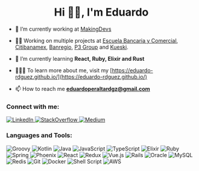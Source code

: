 <h1 align="center">Hi 👋🏼, I'm Eduardo</h1>

- 🔭 I’m currently working at [MakingDevs](https://www.makingdevs.com/)

- 🥷🏼 Working on multiple projects at [Escuela Bancaria y Comercial](https://www.ebc.mx/), [Citibanamex](https://www.banamex.com/), [Banregio](https://www.banregio.com/), [P3 Group](https://www.p3-group.com/en/) and [Kueski](https://kueski.com/).

- 🌱 I’m currently learning **React, Ruby, Elixir and Rust**

- 👨🏻‍💻 To learn more about me, visit my [https://eduardo-rdguez.github.io/](https://eduardo-rdguez.github.io/)

- 📫 How to reach me **eduardoperaltardgz@gmail.com**

<h3>Connect with me:</h3>

<a href="https://www.linkedin.com/in/eduardo-peralta-rodriguez/" target="blank"> ![LinkedIn](https://img.shields.io/badge/LinkedIn-0077B5?style=flat-square&logo=linkedin&logoColor=white)
</a>
<a href="https://stackoverflow.com/users/16594018" target="blank"> ![StackOverflow](https://img.shields.io/badge/Stack_Overflow-FE7A16?style=flat-square&logo=stack-overflow&logoColor=white)
</a>
<a href="https://medium.com/@eduardoperaltardgz" target="blank">![Medium](https://img.shields.io/badge/Medium-12100E?style=flat-square&logo=medium&logoColor=white)</a>

<h3>Languages and Tools:</h3>

![Groovy](https://img.shields.io/badge/Groovy-4298B8.svg?style=flat-square&logo=Apache+Groovy&logoColor=white)
![Kotlin](https://img.shields.io/badge/kotlin-%237F52FF.svg?style=flat-square&logo=kotlin&logoColor=white) ![Java](https://img.shields.io/badge/java-%23ED8B00.svg?style=flat-square&logo=java&logoColor=white) ![JavaScript](https://img.shields.io/badge/javascript-%23323330.svg?style=flat-square&logo=javascript&logoColor=%23F7DF1E) ![TypeScript](https://shields.io/badge/TypeScript-3178C6?logo=TypeScript&logoColor=FFF&style=flat-square) ![Elixir](https://img.shields.io/badge/elixir-%234B275F.svg?style=flat-square&logo=elixir&logoColor=white) ![Ruby](https://img.shields.io/badge/ruby-%23CC342D.svg?style=flat-square&logo=ruby&logoColor=white) ![Spring](https://img.shields.io/badge/spring-%236DB33F.svg?style=flat-square&logo=spring&logoColor=white) ![Phoenix](https://img.shields.io/badge/phoenix-F05423?style=flat-square&logo=phoenix&logoColor=white) ![React](https://img.shields.io/badge/react-%2320232a.svg?style=flat-square&logo=react&logoColor=%2361DAFB) ![Redux](https://img.shields.io/badge/redux-%23593d88.svg?style=flat-square&logo=redux&logoColor=white) ![Vue.js](https://img.shields.io/badge/vuejs-%2335495e.svg?style=flat-square&logo=vuedotjs&logoColor=%234FC08D) ![Rails](https://img.shields.io/badge/rails-%23CC0000.svg?style=flat-square&logo=ruby-on-rails&logoColor=white) ![Oracle](https://img.shields.io/badge/Oracle-F80000?style=flat-square&logo=oracle&logoColor=white) ![MySQL](https://img.shields.io/badge/mysql-%2300000f.svg?style=flat-square&logo=mysql&logoColor=white) ![Redis](https://img.shields.io/badge/redis-%23DD0031.svg?style=flat-square&logo=redis&logoColor=white) ![Git](https://img.shields.io/badge/git-%23F05033.svg?style=flat-square&logo=git&logoColor=white) ![Docker](https://img.shields.io/badge/docker-%230db7ed.svg?style=flat-square&logo=docker&logoColor=white) ![Shell Script](https://img.shields.io/badge/shell_script-%23121011.svg?style=flat-square&logo=gnu-bash&logoColor=white)
![AWS](https://img.shields.io/badge/AWS-%23FF9900.svg?style=flat-square&logo=amazon-aws&logoColor=white)
